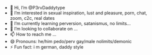 - 👋 Hi, I’m @P3rvDaddytype
- 👀 I’m interested in sexual inspiration, lust and pleasure, porn, chat, zoom, c2c, real dates
- 🌱 I’m currently learning perversion, satanismus, no limits...
- 💞️ I’m looking to collaborate on ...
- 📫 How to reach me ...
- 😄 Pronouns: he/him pedo/perv gay/male nolimits/demonic
- ⚡ Fun fact: i m german, daddy style

<!---
P3rvDaddytype/P3rvDaddytype is a ✨ special ✨ repository because its `README.md` (this file) appears on your GitHub profile.
You can click the Preview link to take a look at your changes.
--->

